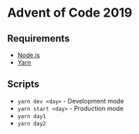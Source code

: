 # Advent of Code 2019

## Requirements
- [Node.js](https://nodejs.org/en/)
- [Yarn](https://yarnpkg.com/lang/en/)

## Scripts
- `yarn dev <day>` - Development mode
- `yarn start <day>` - Production mode
- `yarn day1`
- `yarn day2`
